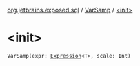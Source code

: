 [org.jetbrains.exposed.sql](../index.md) / [VarSamp](index.md) / [&lt;init&gt;](.)

# &lt;init&gt;

`VarSamp(expr: `[`Expression`](../-expression/index.md)`<T>, scale: Int)`